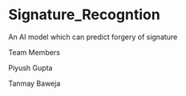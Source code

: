 # Signature_Recogntion
An AI model which can predict forgery of signature 

Team Members

Piyush Gupta 

Tanmay Baweja
